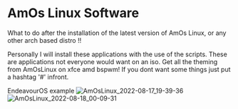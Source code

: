 # AmOs Linux Software

What to do after the installation of the latest version of AmOs Linux, or any other arch based distro !!

Personally I will install these applications with the use of the scripts.
These are applications not everyone would want on an iso.
Get all the theming from AmOsLinux on xfce amd bspwm!
If you dont want some things just put a hashtag '#' infront.  

EndeavourOS example
![AmOsLinux_2022-08-17_19-39-36](https://user-images.githubusercontent.com/83895060/185206274-228a72c0-738d-4400-bf91-a74fc4bb2bae.jpg)
![AmOsLinux_2022-08-18_00-09-31](https://user-images.githubusercontent.com/83895060/185252459-03d4399d-79a6-4814-a10d-02fcdd788a27.png)

